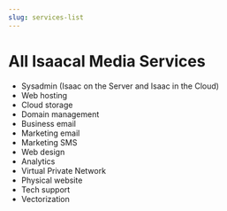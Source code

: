 ```yaml
---
slug: services-list
---
```

# All Isaacal Media Services
- Sysadmin (Isaac on the Server and Isaac in the Cloud)
- Web hosting
- Cloud storage
- Domain management
- Business email
- Marketing email
- Marketing SMS
- Web design
- Analytics
- Virtual Private Network
- Physical website
- Tech support
- Vectorization
